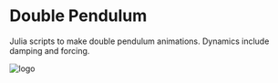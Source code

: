 # Double Pendulum

Julia scripts to make double pendulum animations. Dynamics include damping and forcing.

![logo](https://user-images.githubusercontent.com/7112768/122656737-dd239000-d1a0-11eb-912e-fdf51e00307a.gif)
